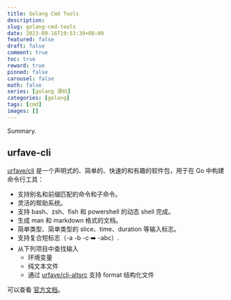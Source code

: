 ```yaml
---
title: Golang Cmd Tools
description:
slug: golang-cmd-tools
date: 2023-09-16T19:53:39+08:00
featured: false
draft: false
comment: true
toc: true
reward: true
pinned: false
carousel: false
math: false
series: [golang 源码]
categories: [golang]
tags: [cmd]
images: []
---
```


Summary.

<!--more-->

## urfave-cli

[urfave/cli](https://github.com/urfave/cli) 是一个声明式的、简单的、快速的和有趣的软件包，用于在 Go 中构建命令行工具：

- 支持别名和前缀匹配的命令和子命令。
- 灵活的帮助系统。
- 支持 bash、zsh、fish 和 powershell 的动态 shell 完成。
- 生成 man 和 markdown 格式的文档。
- 简单类型、简单类型的 slice、time、duration 等输入标志。
- 支持复合短标志（-a -b -c ➡️ -abc）.
- 从下列项目中查找输入
  - 环境变量
  - 纯文本文件
  - 通过 [urfave/cli-altsrc](https://github.com/urfave/cli-altsrc) 支持 format 结构化文件

可以查看 [官方文档](https://cli.urfave.org/)。
